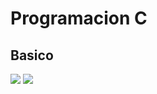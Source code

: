 # Programacion C
## Basico
![](https://pandao.github.io/editor.md/examples/images/4.jpg)
![](https://github.com/carlosherrerah/ProgramacionC/blob/main/Fondos.jpg)
